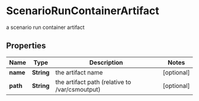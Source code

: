 

# ScenarioRunContainerArtifact

a scenario run container artifact

## Properties

| Name | Type | Description | Notes |
|------------ | ------------- | ------------- | -------------|
|**name** | **String** | the artifact name |  [optional] |
|**path** | **String** | the artifact path (relative to /var/csmoutput) |  [optional] |



